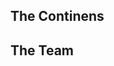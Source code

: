 The Continens
-----------------------------------------------------------------------------------------------------------------------------------------------------------------------------------








The Team
------------------------------------------------------------------------------------------------------------------------------------------------------------------------------------
